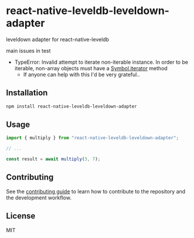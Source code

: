 # react-native-leveldb-leveldown-adapter

leveldown adapter for react-native-leveldb

main issues in test
- TypeError: Invalid attempt to iterate non-iterable instance. In order to be iterable, non-array objects must have a [Symbol.iterator]() method
    - If anyone can help with this I'd be very grateful..
## Installation

```sh
npm install react-native-leveldb-leveldown-adapter
```

## Usage

```js
import { multiply } from "react-native-leveldb-leveldown-adapter";

// ...

const result = await multiply(3, 7);
```

## Contributing

See the [contributing guide](CONTRIBUTING.md) to learn how to contribute to the repository and the development workflow.

## License

MIT
